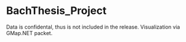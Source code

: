 # BachThesis_Project

Data is confidental, thus is not included in the release.
Visualization via GMap.NET packet.
